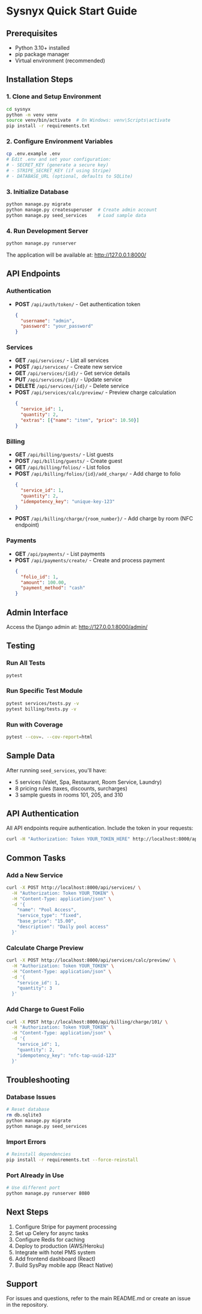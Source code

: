 # Sysnyx Quick Start Guide

## Prerequisites
- Python 3.10+ installed
- pip package manager
- Virtual environment (recommended)

## Installation Steps

### 1. Clone and Setup Environment
```bash
cd sysnyx
python -m venv venv
source venv/bin/activate  # On Windows: venv\Scripts\activate
pip install -r requirements.txt
```

### 2. Configure Environment Variables
```bash
cp .env.example .env
# Edit .env and set your configuration:
# - SECRET_KEY (generate a secure key)
# - STRIPE_SECRET_KEY (if using Stripe)
# - DATABASE_URL (optional, defaults to SQLite)
```

### 3. Initialize Database
```bash
python manage.py migrate
python manage.py createsuperuser  # Create admin account
python manage.py seed_services    # Load sample data
```

### 4. Run Development Server
```bash
python manage.py runserver
```

The application will be available at: http://127.0.0.1:8000/

## API Endpoints

### Authentication
- **POST** `/api/auth/token/` - Get authentication token
  ```json
  {
    "username": "admin",
    "password": "your_password"
  }
  ```

### Services
- **GET** `/api/services/` - List all services
- **POST** `/api/services/` - Create new service
- **GET** `/api/services/{id}/` - Get service details
- **PUT** `/api/services/{id}/` - Update service
- **DELETE** `/api/services/{id}/` - Delete service
- **POST** `/api/services/calc/preview/` - Preview charge calculation
  ```json
  {
    "service_id": 1,
    "quantity": 2,
    "extras": [{"name": "item", "price": 10.50}]
  }
  ```

### Billing
- **GET** `/api/billing/guests/` - List guests
- **POST** `/api/billing/guests/` - Create guest
- **GET** `/api/billing/folios/` - List folios
- **POST** `/api/billing/folios/{id}/add_charge/` - Add charge to folio
  ```json
  {
    "service_id": 1,
    "quantity": 2,
    "idempotency_key": "unique-key-123"
  }
  ```
- **POST** `/api/billing/charge/{room_number}/` - Add charge by room (NFC endpoint)

### Payments
- **GET** `/api/payments/` - List payments
- **POST** `/api/payments/create/` - Create and process payment
  ```json
  {
    "folio_id": 1,
    "amount": 100.00,
    "payment_method": "cash"
  }
  ```

## Admin Interface
Access the Django admin at: http://127.0.0.1:8000/admin/

## Testing

### Run All Tests
```bash
pytest
```

### Run Specific Test Module
```bash
pytest services/tests.py -v
pytest billing/tests.py -v
```

### Run with Coverage
```bash
pytest --cov=. --cov-report=html
```

## Sample Data
After running `seed_services`, you'll have:
- 5 services (Valet, Spa, Restaurant, Room Service, Laundry)
- 8 pricing rules (taxes, discounts, surcharges)
- 3 sample guests in rooms 101, 205, and 310

## API Authentication
All API endpoints require authentication. Include the token in your requests:
```bash
curl -H "Authorization: Token YOUR_TOKEN_HERE" http://localhost:8000/api/services/
```

## Common Tasks

### Add a New Service
```bash
curl -X POST http://localhost:8000/api/services/ \
  -H "Authorization: Token YOUR_TOKEN" \
  -H "Content-Type: application/json" \
  -d '{
    "name": "Pool Access",
    "service_type": "fixed",
    "base_price": "15.00",
    "description": "Daily pool access"
  }'
```

### Calculate Charge Preview
```bash
curl -X POST http://localhost:8000/api/services/calc/preview/ \
  -H "Authorization: Token YOUR_TOKEN" \
  -H "Content-Type: application/json" \
  -d '{
    "service_id": 1,
    "quantity": 3
  }'
```

### Add Charge to Guest Folio
```bash
curl -X POST http://localhost:8000/api/billing/charge/101/ \
  -H "Authorization: Token YOUR_TOKEN" \
  -H "Content-Type: application/json" \
  -d '{
    "service_id": 1,
    "quantity": 2,
    "idempotency_key": "nfc-tap-uuid-123"
  }'
```

## Troubleshooting

### Database Issues
```bash
# Reset database
rm db.sqlite3
python manage.py migrate
python manage.py seed_services
```

### Import Errors
```bash
# Reinstall dependencies
pip install -r requirements.txt --force-reinstall
```

### Port Already in Use
```bash
# Use different port
python manage.py runserver 8080
```

## Next Steps
1. Configure Stripe for payment processing
2. Set up Celery for async tasks
3. Configure Redis for caching
4. Deploy to production (AWS/Heroku)
5. Integrate with hotel PMS system
6. Add frontend dashboard (React)
7. Build SysPay mobile app (React Native)

## Support
For issues and questions, refer to the main README.md or create an issue in the repository.

